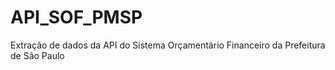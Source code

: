 # API_SOF_PMSP
Extração de dados da API do Sistema Orçamentário Financeiro da Prefeitura de São Paulo


